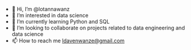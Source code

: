- 👋 Hi, I’m @lotannawanz
- 👀 I’m interested in data science 
- 🌱 I’m currently learning Python and SQL
- 💞️ I’m looking to collaborate on projects related to data engineering and data science 
- 📫 How to reach me ldavenwanze@gmail.com

<!---
lotannawanz/lotannawanz is a ✨ special ✨ repository because its `README.md` (this file) appears on your GitHub profile.
You can click the Preview link to take a look at your changes.
--->

